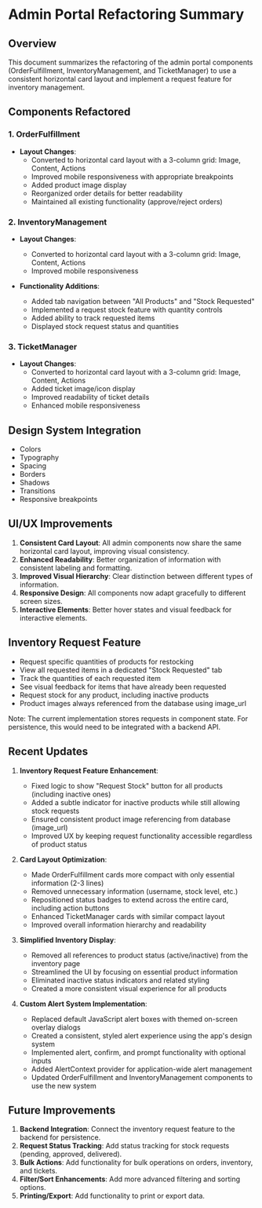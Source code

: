 # Admin Portal Refactoring Summary

## Overview

This document summarizes the refactoring of the admin portal components (OrderFulfillment, InventoryManagement, and TicketManager) to use a consistent horizontal card layout and implement a request feature for inventory management.

## Components Refactored

### 1. OrderFulfillment

- **Layout Changes**:
  - Converted to horizontal card layout with a 3-column grid: Image, Content, Actions
  - Improved mobile responsiveness with appropriate breakpoints
  - Added product image display
  - Reorganized order details for better readability
  - Maintained all existing functionality (approve/reject orders)

### 2. InventoryManagement

- **Layout Changes**:
  - Converted to horizontal card layout with a 3-column grid: Image, Content, Actions
  - Improved mobile responsiveness

- **Functionality Additions**:
  - Added tab navigation between "All Products" and "Stock Requested"
  - Implemented a request stock feature with quantity controls
  - Added ability to track requested items
  - Displayed stock request status and quantities

### 3. TicketManager

- **Layout Changes**:
  - Converted to horizontal card layout with a 3-column grid: Image, Content, Actions
  - Added ticket image/icon display
  - Improved readability of ticket details
  - Enhanced mobile responsiveness

## Design System Integration

- Colors
- Typography
- Spacing
- Borders
- Shadows
- Transitions
- Responsive breakpoints

## UI/UX Improvements

1. **Consistent Card Layout**: All admin components now share the same horizontal card layout, improving visual consistency.
2. **Enhanced Readability**: Better organization of information with consistent labeling and formatting.
3. **Improved Visual Hierarchy**: Clear distinction between different types of information.
4. **Responsive Design**: All components now adapt gracefully to different screen sizes.
5. **Interactive Elements**: Better hover states and visual feedback for interactive elements.

## Inventory Request Feature

- Request specific quantities of products for restocking
- View all requested items in a dedicated "Stock Requested" tab
- Track the quantities of each requested item
- See visual feedback for items that have already been requested
- Request stock for any product, including inactive products
- Product images always referenced from the database using image_url

Note: The current implementation stores requests in component state. For persistence, this would need to be integrated with a backend API.

## Recent Updates

1. **Inventory Request Feature Enhancement**:
   - Fixed logic to show "Request Stock" button for all products (including inactive ones)
   - Added a subtle indicator for inactive products while still allowing stock requests
   - Ensured consistent product image referencing from database (image_url)
   - Improved UX by keeping request functionality accessible regardless of product status

2. **Card Layout Optimization**:
   - Made OrderFulfillment cards more compact with only essential information (2-3 lines)
   - Removed unnecessary information (username, stock level, etc.)
   - Repositioned status badges to extend across the entire card, including action buttons
   - Enhanced TicketManager cards with similar compact layout
   - Improved overall information hierarchy and readability
   
3. **Simplified Inventory Display**:
   - Removed all references to product status (active/inactive) from the inventory page
   - Streamlined the UI by focusing on essential product information
   - Eliminated inactive status indicators and related styling
   - Created a more consistent visual experience for all products

4. **Custom Alert System Implementation**:
   - Replaced default JavaScript alert boxes with themed on-screen overlay dialogs
   - Created a consistent, styled alert experience using the app's design system
   - Implemented alert, confirm, and prompt functionality with optional inputs
   - Added AlertContext provider for application-wide alert management
   - Updated OrderFulfillment and InventoryManagement components to use the new system

## Future Improvements

1. **Backend Integration**: Connect the inventory request feature to the backend for persistence.
2. **Request Status Tracking**: Add status tracking for stock requests (pending, approved, delivered).
3. **Bulk Actions**: Add functionality for bulk operations on orders, inventory, and tickets.
4. **Filter/Sort Enhancements**: Add more advanced filtering and sorting options.
5. **Printing/Export**: Add functionality to print or export data.

